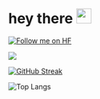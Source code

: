 <h1>
  hey there
  <img src="https://media.giphy.com/media/hvRJCLFzcasrR4ia7z/giphy.gif" width="30px"/>
</h1>

[![Follow me on HF](https://huggingface.co/datasets/huggingface/badges/resolve/main/follow-me-on-HF-lg.svg)](https://huggingface.co/chirbard)

![](https://komarev.com/ghpvc/?username=chirbard&color=yellow)

[![GitHub Streak](https://streak-stats.demolab.com?user=chirbard&theme=tokyonight)](https://git.io/streak-stats)

![Top Langs](https://github-readme-stats.vercel.app/api/top-langs/?username=chirbard&layout=compact&theme=tokyonight)
